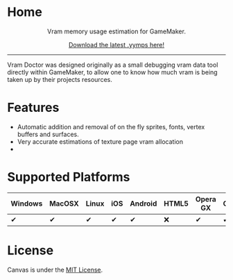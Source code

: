 ﻿# Home
<center>
<p>Vram memory usage estimation for GameMaker.<br>

[Download the latest .yymps here!](https://github.com/tabularelf/VramDoctor/releases)

</center>

---

Vram Doctor was designed originally as a small debugging vram data tool directly within GameMaker, to allow one to know how much vram is being taken up by their projects resources.

# Features
- Automatic addition and removal of on the fly sprites, fonts, vertex buffers and surfaces.
- Very accurate estimations of texture page vram allocation
- 

# Supported Platforms

|  Windows  |  MacOSX  |  Linux  |  iOS  |  Android  |  HTML5  |  Opera GX  |  Console  |
| --- | --- | --- | --- | --- | --- | --- | --- |
| ✔ | ✔ | ✔ | ✔ | ✔ | ❌ | ✔ | ✔ |


# License

Canvas is under the [MIT License](https://github.com/tabularelf/Canvas/blob/main/LICENSE).